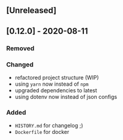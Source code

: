 ## [Unreleased]

## [0.12.0] - 2020-08-11
### Removed
### Changed
- refactored project structure (WIP)
- using `yarn` now instead of `npm`
- upgraded dependencies to latest
- using dotenv now instead of json configs
### Added 
- `HISTORY.md` for changelog ;)
- `Dockerfile` for docker